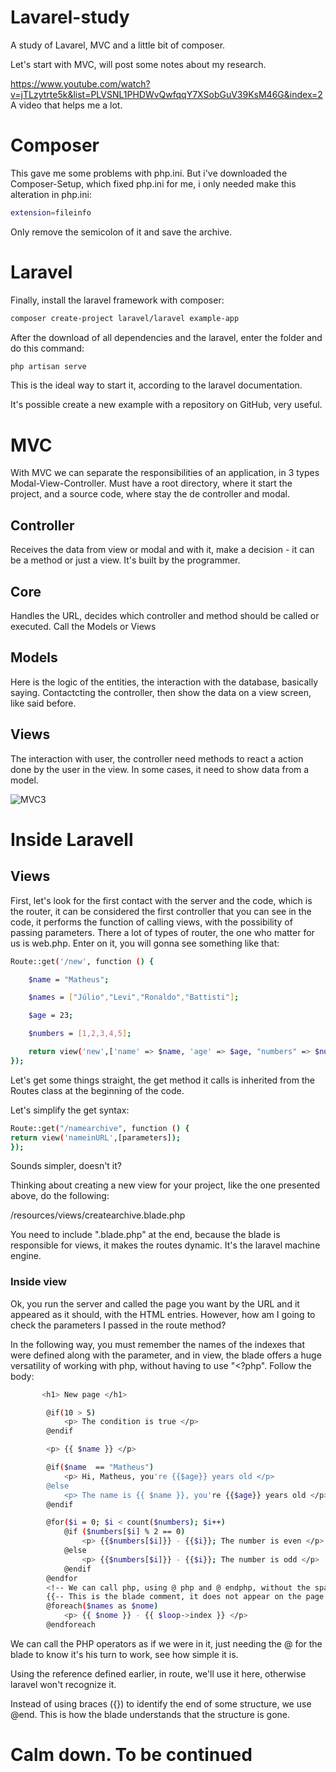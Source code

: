 # Lavarel-study
A study of Lavarel, MVC and a little bit of composer.  

Let's start with MVC, will post some notes about my research. 

https://www.youtube.com/watch?v=jTLzytrte5k&list=PLVSNL1PHDWvQwfqqY7XSobGuV39KsM46G&index=2
A video that helps me a lot.

# Composer

This gave me some problems with php.ini. But i've downloaded the Composer-Setup, which fixed php.ini for me, i only needed make this alteration in php.ini:
```bash
extension=fileinfo
```
Only remove the semicolon of it and save the archive.

# Laravel

Finally, install the laravel framework with composer: 

```bash
composer create-project laravel/laravel example-app
```

After the download of all dependencies and the laravel, enter the folder and do this command: 

```bash
php artisan serve
```

This is the ideal way to start it, according to the laravel documentation.

It's possible create a new example with a repository on GitHub, very useful.


# MVC

With MVC we can separate the responsibilities of an application, in 3 types Modal-View-Controller. 
Must have a root directory, where it start the project, and a source code, where stay the de controller and modal.

## Controller

Receives the data from view or modal and with it, make a decision - it can be a method or just a view. It's built by the programmer.

## Core

Handles the URL, decides which controller and method should be called or executed. Call the Models or Views

## Models

Here is the logic of the entities, the interaction with the database, basically saying.
Contactcting the controller, then show the data on a view screen, like said before.

## Views

The interaction with user, the controller need methods to react a action done by the user in the view.
In some cases, it need to show data from a model. 
            
![MVC3](https://user-images.githubusercontent.com/86273719/132092816-850880eb-029e-4c79-8b98-e8472b576b5f.png)      

# Inside Laravell

## Views

First, let's look for the first contact with the server and the code, which is the router, it can be considered the first controller that you can see in the code, it performs the function of calling views, with the possibility of passing parameters. There a lot of types of router, the one who matter for us is web.php.
Enter on it, you will gonna see something like that: 

```bash
Route::get('/new', function () {

    $name = "Matheus";

    $names = ["Júlio","Levi","Ronaldo","Battisti"];

    $age = 23;

    $numbers = [1,2,3,4,5];

    return view('new',['name' => $name, 'age' => $age, "numbers" => $numbers, "names" => $names]);
});
```
Let's get some things straight, the get method it calls is inherited from the Routes class at the beginning of the code.

Let's simplify the get syntax:

```bash
Route::get("/namearchive", function () {
return view('nameinURL',[parameters]);
});
```

Sounds simpler, doesn't it?

Thinking about creating a new view for your project, like the one presented above, do the following:

/resources/views/createarchive.blade.php

You need to include ".blade.php" at the end, because the blade is responsible for views, it makes the routes dynamic. It's the laravel machine engine.

### Inside view

Ok, you run the server and called the page you want by the URL and it appeared as it should, with the HTML entries. However, how am I going to check the parameters I passed in the route method?

In the following way, you must remember the names of the indexes that were defined along with the parameter, and in view, the blade offers a huge versatility of working with php, without having to use "<?php". Follow the body:


```bash
       <h1> New page </h1>

        @if(10 > 5)
            <p> The condition is true </p>
        @endif

        <p> {{ $name }} </p>

        @if($name  == "Matheus")
            <p> Hi, Matheus, you're {{$age}} years old </p>
        @else
            <p> The name is {{ $name }}, you're {{$age}} years old </p>
        @endif

        @for($i = 0; $i < count($numbers); $i++)
            @if ($numbers[$i] % 2 == 0)
                <p> {{$numbers[$i]}} - {{$i}}; The number is even </p>
            @else 
                <p> {{$numbers[$i]}} - {{$i}}; The number is odd </p>
            @endif
        @endfor
        <!-- We can call php, using @ php and @ endphp, without the space between the @ and php. -->
        {{-- This is the blade comment, it does not appear on the page inspection, it is blade exclusive. --}}
        @foreach($names as $nome)
            <p> {{ $nome }} - {{ $loop->index }} </p>
        @endforeach
```

We can call the PHP operators as if we were in it, just needing the @ for the blade to know it's his turn to work, see how simple it is.

Using the reference defined earlier, in route, we'll use it here, otherwise laravel won't recognize it.

Instead of using braces ({}) to identify the end of some structure, we use @end. This is how the blade understands that the structure is gone.

# Calm down. To be continued





